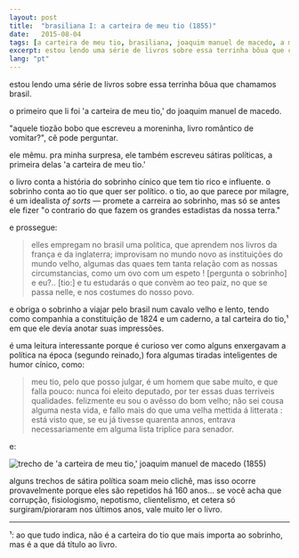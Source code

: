 ```yaml
---
layout: post
title:  "brasiliana I: a carteira de meu tio (1855)"
date:   2015-08-04
tags: [a carteira de meu tio, brasiliana, joaquim manuel de macedo, a moreninha]
excerpt: estou lendo uma série de livros sobre essa terrinha bôua que chamamos brasil.
lang: "pt"
---
```


estou lendo uma série de livros sobre essa terrinha bôua que chamamos brasil.  

o primeiro que li foi 'a carteira de meu tio,' do joaquim manuel de macedo.  

"aquele tiozão bobo que escreveu a moreninha, livro romântico de vomitar?", cê pode perguntar.

ele mêmu.  pra minha surpresa, ele também escreveu sátiras políticas, a primeira delas 'a carteira de meu tio.'  

o livro conta a história do sobrinho cínico que tem tio rico e influente.  o sobrinho conta ao tio que quer ser político.  o tio, ao que parece por milagre, é um idealista _of sorts_ — promete a carreira ao sobrinho, mas só se antes ele fizer "o contrario do que fazem os grandes estadistas da nossa terra."  

e prossegue:

> elles empregam no brasil uma politica, que aprendem nos livros da frança e da inglaterra; improvisam no mundo novo as instituições do mundo velho, algumas das quaes tem tanta relação com as nossas circumstancias, como um ovo com um espeto !
> [pergunta o sobrinho] e eu?..
> [tio:] e tu estudarás o que convèm ao teo paiz, no que se passa nelle, e nos costumes do nosso povo.

e obriga o sobrinho a viajar pelo brasil num cavalo velho e lento, tendo como companhia a constituição de 1824 e um caderno, a tal carteira do tio,¹ em que ele devia anotar suas impressões.  

é uma leitura interessante porque é curioso ver como alguns enxergavam a política na época (segundo reinado,) fora algumas tiradas inteligentes de humor cínico, como:

> meu tio, pelo que posso julgar, é um homem que sabe muito, e que falla pouco: nunca foi eleito deputado, por ter essas duas terriveis qualidades.  felizmente eu sou o avêsso do bom velho; não sei cousa alguma nesta vida, e fallo mais do que uma velha mettida á litterata : está visto que, se eu já tivesse quarenta annos, entrava necessariamente em alguma lista triplice para senador.

e:

![trecho de 'a carteira de meu tio,' joaquim manuel de macedo (1855)](https://books.google.com.br/books?id=H703AAAAYAAJ&hl=pt-BR&hl=pt-BR&pg=PA4&img=1&zoom=3&sig=ACfU3U2REywij7zCrR0xwiWv0gnK08b9bQ&ci=158%2C221%2C791%2C803&edge=0)

alguns trechos de sátira política soam meio clichê, mas isso ocorre provavelmente porque eles são repetidos há 160 anos...  se você acha que corrupção, fisiologismo, nepotismo, clientelismo, et cetera só surgiram/pioraram nos últimos anos, vale muito ler o livro.  

____

¹: ao que tudo indica, não é a carteira do tio que mais importa ao sobrinho, mas é a que dá título ao livro.